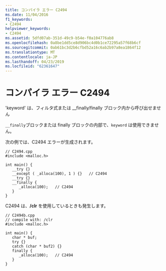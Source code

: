 ```yaml
---
title: コンパイラ エラー C2494
ms.date: 11/04/2016
f1_keywords:
- C2494
helpviewer_keywords:
- C2494
ms.assetid: 5dfd07ab-351d-49c9-b54e-f0a104776ab8
ms.openlocfilehash: 0a8be1dd5ce8d906bc4d0b1ce72295a57f68b6cf
ms.sourcegitcommit: 0ab61bc3d2b6cfbd52a16c6ab2b97a8ea1864f12
ms.translationtype: MT
ms.contentlocale: ja-JP
ms.lasthandoff: 04/23/2019
ms.locfileid: "62361647"
---
```

# <a name="compiler-error-c2494"></a>コンパイラ エラー C2494

'keyword' は、フィルタ式または __finally/finally ブロック内から呼び出せません

`__finally`ブロックまたは finally ブロックの内部で、`keyword` は使用できません。

次の例では、C2494 エラーが生成されます。

```
// C2494.cpp
#include <malloc.h>

int main() {
   __try {}
   __except ( _alloca(100), 1 ) {}   // C2494
   __try {}
   __finally {
      _alloca(100);   // C2494
   }
}
```

C2494 は、**/clr** を使用しているときも発生します。
```
// C2494b.cpp
// compile with: /clr
#include <malloc.h>

int main() {
   char * buf;
   try {}
   catch (char * buf2) {}
   finally {
      _alloca(100);   // C2494
   }
}
```
